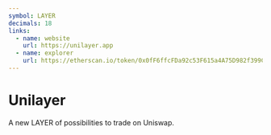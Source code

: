 ```yaml
---
symbol: LAYER
decimals: 18
links:
  - name: website
    url: https://unilayer.app
  - name: explorer
    url: https://etherscan.io/token/0x0fF6ffcFDa92c53F615a4A75D982f399C989366b
---
```


# Unilayer

A new LAYER of possibilities to trade on Uniswap.
